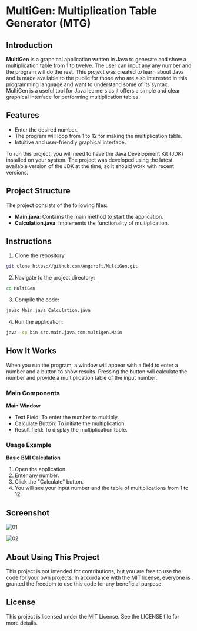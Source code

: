 # MultiGen: Multiplication Table Generator (MTG)

## Introduction

**MultiGen** is a graphical application written in Java to generate and show a multiplication table from 1 to twelve. The user can input any any number and the program will do the rest. This project was created to learn about Java and is made available to the public for those who are also interested in this programming language and want to understand some of its syntax. MultiGen is a useful tool for Java learners as it offers a simple and clear graphical interface for performing multiplication tables.

## Features

* Enter the desired number.
* The program will loop from 1 to 12 for making the multiplication table.
* Intuitive and user-friendly graphical interface.

To run this project, you will need to have the Java Development Kit (JDK) installed on your system. The project was developed using the latest available version of the JDK at the time, so it should work with recent versions.

## Project Structure

The project consists of the following files:

* **Main.java**: Contains the main method to start the application.
* **Calculation.java**: Implements the functionality of multiplication.

## Instructions

1. Clone the repository:

```sh
git clone https://github.com/Angcroft/MultiGen.git
```

2. Navigate to the project directory:
```sh
cd MultiGen
```

3. Compile the code:
```sh
javac Main.java Calculation.java
```

4. Run the application:
```sh
java -cp bin src.main.java.com.multigen.Main
```

## How It Works

When you run the program, a window will appear with a field to enter a number and a button to show results. Pressing the button will calculate the number and provide a multiplication table of the input number.

### Main Components

**Main Window**

* Text Field: To enter the number to multiply.
* Calculate Button: To initiate the multiplication.
* Result field: To display the multiplication table.

### Usage Example

**Basic BMI Calculation**

1. Open the application.
2. Enter any number.
3. Click the "Calculate" button.
4. You will see your input number and the table of multiplications from 1 to 12.

## Screenshot

![01](https://github.com/Angcroft/MultiGen/assets/69369902/560e78c0-4e32-4307-8663-7d4d5cdab3a3)

![02](https://github.com/Angcroft/MultiGen/assets/69369902/1d60e2dd-ef6e-4a10-b9a8-01af3b9e2bb7)


## About Using This Project

This project is not intended for contributions, but you are free to use the code for your own projects. In accordance with the MIT license, everyone is granted the freedom to use this code for any beneficial purpose.

## License

This project is licensed under the MIT License. See the LICENSE file for more details.
